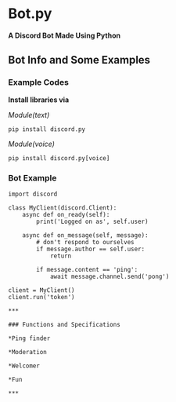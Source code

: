 # Bot.py

**A Discord Bot Made Using Python**

## Bot Info and Some Examples

### Example Codes

**Install libraries via**

_Module(text)_

`pip install discord.py`

_Module(voice)_

`pip install discord.py[voice]`

### Bot Example


    import discord

    class MyClient(discord.Client):
        async def on_ready(self):
            print('Logged on as', self.user)

        async def on_message(self, message):
            # don't respond to ourselves
            if message.author == self.user:
                return

            if message.content == 'ping':
                await message.channel.send('pong')

    client = MyClient()
    client.run('token')
    
    ***
    
    ### Functions and Specifications
    
    *Ping finder
    
    *Moderation
    
    *Welcomer
    
    *Fun
    
    ***
    
   
   
   
   
   
   
   
   
   
   
   
   
   
